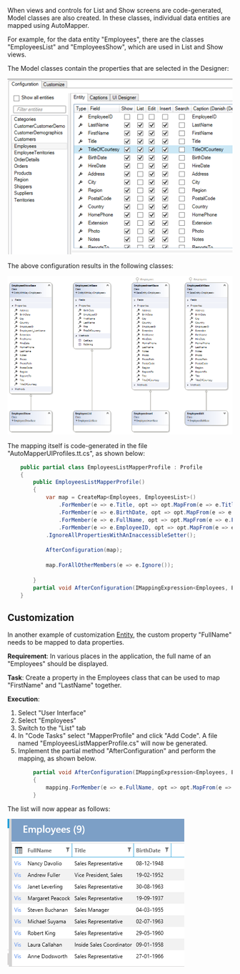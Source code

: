 When views and controls for List and Show screens are code-generated, Model classes are also created. In these classes, individual data entities are mapped using AutoMapper.

For example, for the data entity "Employees", there are the classes "EmployeesList" and "EmployeesShow", which are used in List and Show views.

The Model classes contain the properties that are selected in the Designer:

![Alt text](media/Mapper.png)

The above configuration results in the following classes:

![Alt text](media/Mapper-1.png)

The mapping itself is code-generated in the file "AutoMapperUIProfiles.tt.cs", as shown below:

```csharp
    public partial class EmployeesListMapperProfile : Profile
    {
        public EmployeesListMapperProfile()
        {
            var map = CreateMap<Employees, EmployeesList>()
                .ForMember(e => e.Title, opt => opt.MapFrom(e => e.Title))
                .ForMember(e => e.BirthDate, opt => opt.MapFrom(e => e.BirthDate))
                .ForMember(e => e.FullName, opt => opt.MapFrom(e => e.FullName))
                .ForMember(e => e.EmployeeID, opt => opt.MapFrom(e => e.EmployeeID))
            .IgnoreAllPropertiesWithAnInaccessibleSetter();

            AfterConfiguration(map);

            map.ForAllOtherMembers(e => e.Ignore());

        }
        partial void AfterConfiguration(IMappingExpression<Employees, EmployeesList> mapping);
    }

```

## Customization

In another example of customization [Entity](../Entity/Entity.md), the custom property "FullName" needs to be mapped to data properties.

**Requirement**: In various places in the application, the full name of an "Employees" should be displayed.

**Task**: Create a property in the Employees class that can be used to map "FirstName" and "LastName" together.

**Execution**: 

1. Select "User Interface"
2. Select "Employees"
3. Switch to the "List" tab
4. In "Code Tasks" select "MapperProfile" and click "Add Code". A file named "EmployeesListMapperProfile.cs" will now be generated.
5. Implement the partial method "AfterConfiguration" and perform the mapping, as shown below.

```csharp
        partial void AfterConfiguration(IMappingExpression<Employees, EmployeesList> mapping)
        {
            mapping.ForMember(e => e.FullName, opt => opt.MapFrom(e => $"{e.FirstName} {e.LastName}"));
        }
```

The list will now appear as follows:

![Alt text](media/Mapper-4.png)